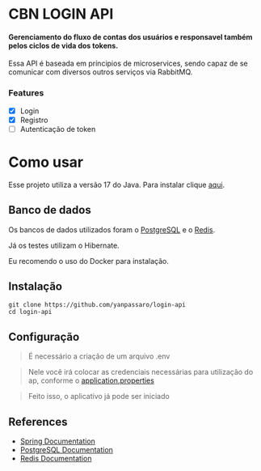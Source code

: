 # CBN LOGIN API

#### Gerenciamento do fluxo de contas dos usuários e responsavel também pelos ciclos de vida dos tokens.
Essa API é baseada em príncipios de microservices, sendo capaz de se comunicar com diversos outros serviços via RabbitMQ.

### Features

- [x] Login
- [x] Registro
- [ ] Autenticação de token

# Como usar

Esse projeto utiliza a versão 17 do Java. Para instalar clique [aqui](https://www.oracle.com/java/technologies/javase/jdk17-archive-downloads.html).

## Banco de dados

Os bancos de dados utilizados foram o [PostgreSQL](https://www.postgresql.org) e o [Redis](https://redis.io/). 

Já os testes utilizam o Hibernate. 

Eu recomendo o uso do Docker para instalação.

## Instalação

	git clone https://github.com/yanpassaro/login-api
	cd login-api

## Configuração

> É necessário a criação de um arquivo .env

> Nele você irá colocar as credenciais necessárias para utilização do ap, conforme o [application.properties](./src/main/resources/application.properties)

> Feito isso, o aplicativo já pode ser iniciado

## References

+ [Spring Documentation](https://docs.spring.io/spring-boot/docs/current/reference/html/)
+ [PostgreSQL Documentation](https://www.postgresql.org/docs/)
+ [Redis Documentation](https://redis.io/docs/)
